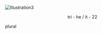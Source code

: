 ![Illustration3](https://github.com/user-attachments/assets/42cbdf83-62bd-47a6-b67d-15e721021796)
<center>tri - he / it - 22</center>

plural
